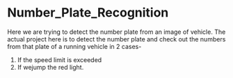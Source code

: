 # Number_Plate_Recognition
Here we are trying to detect the number plate from an image of vehicle. The actual project here is to detect the number plate and check out the numbers from that plate of a running vehicle in 2 cases-
1) If the speed limit is exceeded
2) If wejump the red light.

